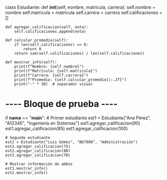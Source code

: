 class Estudiante:
    def __init__(self, nombre, matricula, carrera):
        self.nombre = nombre
        self.matricula = matricula
        self.carrera = carrera
        self.calificaciones = []

    def agregar_calificacion(self, nota):
        self.calificaciones.append(nota)

    def calcular_promedio(self):
        if len(self.calificaciones) == 0:
            return 0
        return sum(self.calificaciones) / len(self.calificaciones)

    def mostrar_info(self):
        print(f"Nombre: {self.nombre}")
        print(f"Matrícula: {self.matricula}")
        print(f"Carrera: {self.carrera}")
        print(f"Promedio: {self.calcular_promedio():.2f}")
        print("-" * 30)  # separador visual


# ---- Bloque de prueba ----
if __name__ == "__main__":
    # Primer estudiante
    est1 = Estudiante("Ana Pérez", "A12345", "Ingeniería en Sistemas")
    est1.agregar_calificacion(90)
    est1.agregar_calificacion(85)
    est1.agregar_calificacion(100)

    # Segundo estudiante
    est2 = Estudiante("Luis Gómez", "B67890", "Administración")
    est2.agregar_calificacion(75)
    est2.agregar_calificacion(80)
    est2.agregar_calificacion(70)

    # Mostrar información de ambos
    est1.mostrar_info()
    est2.mostrar_info()
